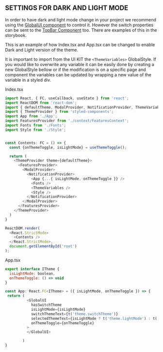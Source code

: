 ## SETTINGS FOR DARK AND LIGHT MODE

In order to have dark and light mode change in your project we recommend using the [GlobalUI component](packages/storybook/src/stories/Global/GlobalUI.stories.tsx) to control it. However the switch properties can be sent to the [TopBar Component](packages/storybook/src/stories/Global/TopBar.stories.tsx) too. There are examples of this in the storybook.

This is an example of how Index.tsx and App.tsx can be changed to enable Dark and Light version of the theme.

It is important to import from the UI KIT the `<ThemeVariables>` GlobalStyle.
If you would like to overwrite any variable it can be easily done by creating a new GlobalStyle bellow or if the modification is on a specific page and component the variables can be updated by wrapping a new value of the variable in a styled div.


Index.tsx

```js
import React, { FC, useCallback, useState } from 'react';
import ReactDOM from 'react-dom';
import { defaultTheme, ModalProvider, NotificationProvider, ThemeVariables } from 'scorer-ui-kit';
import { ThemeProvider } from 'styled-components';
import App from './App';
import FeaturesProvider from './context/FeaturesContext';
import Fonts from './Fonts';
import Style from './Style';


const Contents: FC = () => {
  const {onThemeToggle, isLightMode} = useThemeToggle();

  return (
    <ThemeProvider theme={defaultTheme}>
      <FeaturesProvider>
        <ModalProvider>
          <NotificationProvider>
            <App {...{ isLightMode, onThemeToggle }} />
            <Fonts />
            <ThemeVariables />
            <Style />
          </NotificationProvider>
        </ModalProvider>
      </FeaturesProvider>
    </ThemeProvider>
  )
}

ReactDOM.render(
  <React.StrictMode>
    <Contents />
  </React.StrictMode>,
  document.getElementById('root')
);

```

App.tsx

```js
export interface ITheme {
  isLightMode: boolean,
  onThemeToggle: () => void
}

const App: React.FC<ITheme> = ({ isLightMode, onThemeToggle }) => {
 return (
          <GlobalUI
            hasSwitchTheme
            isLightMode={isLightMode}
            switchThemeText={t('theme.switchTheme')}
            selectedThemeText={isLightMode ? t('theme.lightMode') : t('theme.darkMode')}
            onThemeToggle={onThemeToggle}
          >
          </GlobalUI>

        )
}
```
